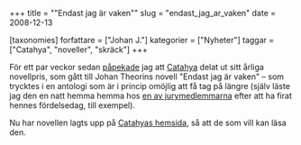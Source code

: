 +++
title = "\"Endast jag är vaken\""
slug = "endast_jag_ar_vaken"
date = 2008-12-13

[taxonomies]
forfattare = ["Johan J."]
kategorier = ["Nyheter"]
taggar = ["Catahya", "noveller", "skräck"]
+++

För ett par veckor sedan [påpekade](catahyapriset-for-2007) jag att [Catahya](http://www.catahya.net) delat ut sitt årliga novellpris, som gått till Johan Theorins novell "Endast jag är vaken" – som trycktes i en antologi som är i princip omöjlig att få tag på längre (själv läste jag den en natt hemma hemma hos [en av jurymedlemmarna](http://www.vildvittra.se) efter att ha firat hennes fördelsedag, till exempel).

Nu har novellen lagts upp på [Catahyas hemsida](http://www.catahya.net/litteratur/endastjagarvaken.html), så att de som vill kan läsa den.
